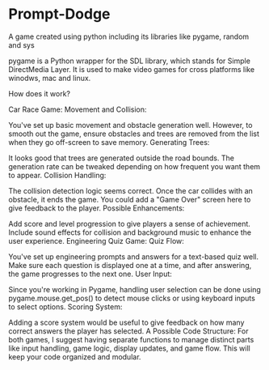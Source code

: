 # Prompt-Dodge

A game created using python including its libraries like pygame, random and sys

pygame is a Python wrapper for the SDL library, which stands for Simple DirectMedia Layer. It is used to make video games for cross platforms like winodws, mac and linux.

How does it work?

Car Race Game:
Movement and Collision:

You've set up basic movement and obstacle generation well. However, to smooth out the game, ensure obstacles and trees are removed from the list when they go off-screen to save memory.
Generating Trees:

It looks good that trees are generated outside the road bounds. The generation rate can be tweaked depending on how frequent you want them to appear.
Collision Handling:

The collision detection logic seems correct. Once the car collides with an obstacle, it ends the game. You could add a "Game Over" screen here to give feedback to the player.
Possible Enhancements:

Add score and level progression to give players a sense of achievement.
Include sound effects for collision and background music to enhance the user experience.
Engineering Quiz Game:
Quiz Flow:

You've set up engineering prompts and answers for a text-based quiz well. Make sure each question is displayed one at a time, and after answering, the game progresses to the next one.
User Input:

Since you're working in Pygame, handling user selection can be done using pygame.mouse.get_pos() to detect mouse clicks or using keyboard inputs to select options.
Scoring System:

Adding a score system would be useful to give feedback on how many correct answers the player has selected.
A Possible Code Structure:
For both games, I suggest having separate functions to manage distinct parts like input handling, game logic, display updates, and game flow. This will keep your code organized and modular.
